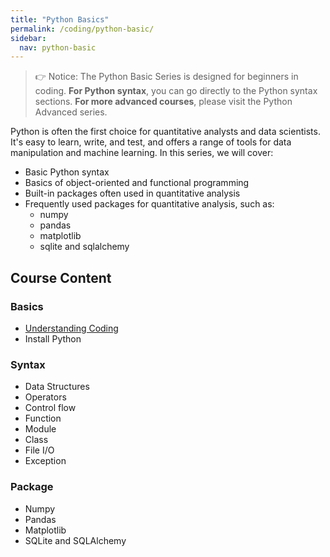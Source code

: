 ```yaml
---
title: "Python Basics"
permalink: /coding/python-basic/
sidebar:
  nav: python-basic
---
```


> 👉 Notice: The Python Basic Series is designed for beginners in coding. **For Python syntax**, you can go directly to the Python syntax sections. **For more advanced courses**, please visit the Python Advanced series.

Python is often the first choice for quantitative analysts and data scientists. It's easy to learn, write, and test, and offers a range of tools for data manipulation and machine learning. In this series, we will cover:

- Basic Python syntax
- Basics of object-oriented and functional programming
- Built-in packages often used in quantitative analysis
- Frequently used packages for quantitative analysis, such as:
  - numpy
  - pandas
  - matplotlib
  - sqlite and sqlalchemy

## Course Content

### Basics
- [Understanding Coding](https://bagelquant.github.io/coding/python-basic/understanding-coding/)
- Install Python

### Syntax

- Data Structures
- Operators
- Control flow
- Function
- Module
- Class
- File I/O
- Exception 

### Package

- Numpy
- Pandas
- Matplotlib
- SQLite and SQLAlchemy

